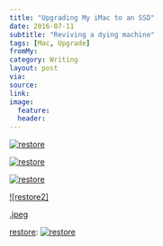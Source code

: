 ```yaml
---
title: "Upgrading My iMac to an SSD"
date: 2016-07-11
subtitle: "Reviving a dying machine"
tags: [Mac, Upgrade]
fromMy: 
category: Writing
layout: post
via: 
source: 
link: 
image:
  feature:
  header:
---
```



<a href="https://s3-us-west-2.amazonaws.com/www.jimmylittle.com/post-images/imacUpgrade/restore.jpeg" class="image-popup" rel="restore">![restore](https://s3-us-west-2.amazonaws.com/www.jimmylittle.com/post-images/imacUpgrade/restore_500.jpeg)


<a href="https://s3-us-west-2.amazonaws.com/www.jimmylittle.com/post-images/imacUpgrade/restore.jpeg" rel="restore">![restore](https://s3-us-west-2.amazonaws.com/www.jimmylittle.com/post-images/imacUpgrade/restore_500.jpeg)


![restore]

![restore2]





[restore]: https://s3-us-west-2.amazonaws.com/www.jimmylittle.com/post-images/imacUpgrade/restore
.jpeg

[restore]: <a href="https://s3-us-west-2.amazonaws.com/www.jimmylittle.com/post-images/imacUpgrade/restore.jpeg" class="image-popup" rel="restore">![restore](https://s3-us-west-2.amazonaws.com/www.jimmylittle.com/post-images/imacUpgrade/restore_500.jpeg)


[1]: https://s3-us-west-2.amazonaws.com/www.jimmylittle.com/post-images/iMacUpgrade/Longtime.jpeg
[2]: https://s3-us-west-2.amazonaws.com/www.jimmylittle.com/post-images/iMacUpgrade/Before.jpeg
[3]: https://s3-us-west-2.amazonaws.com/www.jimmylittle.com/post-images/iMacUpgrade/Dismantled.jpeg
[4]: https://s3-us-west-2.amazonaws.com/www.jimmylittle.com/post-images/iMacUpgrade/Thegoods.jpeg
[5]: https://s3-us-west-2.amazonaws.com/www.jimmylittle.com/post-images/iMacUpgrade/Thegoods.jpeg